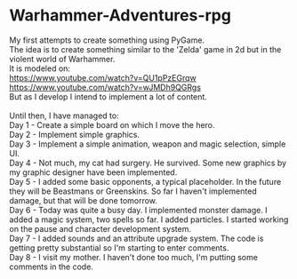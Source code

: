 # Warhammer-Adventures-rpg

My first attempts to create something using PyGame. \
The idea is to create something similar to the 'Zelda' game in 2d but in the violent world of Warhammer.\
It is modeled on:\
https://www.youtube.com/watch?v=QU1pPzEGrqw \
https://www.youtube.com/watch?v=wJMDh9QGRgs \
But as I develop I intend to implement a lot of content.\
\
Until then, I have managed to:\
Day 1 - Create a simple board on which I move the hero.\
Day 2 - Implement simple graphics.\
Day 3 - Implement a simple animation, weapon and magic selection, simple UI. \
Day 4 - Not much, my cat had surgery. He survived. Some new graphics by my graphic designer have been implemented. \
Day 5 - I added some basic opponents, a typical placeholder. In the future they will be Beastmans or Greenskins. So far I haven't implemented damage, but that will be done tomorrow. \
Day 6 - Today was quite a busy day. I implemented monster damage. I added a magic system, two spells so far. I added particles. I started working on the pause and character development system. \
Day 7 - I added sounds and an attribute upgrade system. The code is getting pretty substantial so I'm starting to enter comments. \
Day 8 - I visit my mother. I haven't done too much, I'm putting some comments in the code.
